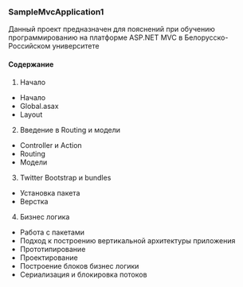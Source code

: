 ### SampleMvcApplication1

Данный проект предназначен для пояснений при обучению программированию на платформе ASP.NET MVC в Белорусско-Российском университете


#### Содержание

1. Начало
  * Начало
  * Global.asax
  * Layout
2. Введение в Routing и модели
  * Controller и Action
  * Routing
  * Модели
3. Twitter Bootstrap и bundles
  * Установка пакета
  * Верстка
4. Бизнес логика
  * Работа с пакетами
  * Подход к построению вертикальной архитектуры приложения
  * Прототипирование
  * Проектирование
  * Построение блоков бизнес логики
  * Сериализация и блокировка потоков

